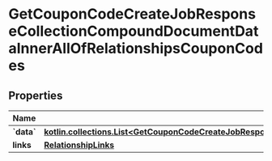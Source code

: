 
# GetCouponCodeCreateJobResponseCollectionCompoundDocumentDataInnerAllOfRelationshipsCouponCodes

## Properties
| Name | Type | Description | Notes |
| ------------ | ------------- | ------------- | ------------- |
| **&#x60;data&#x60;** | [**kotlin.collections.List&lt;GetCouponCodeCreateJobResponseCollectionCompoundDocumentDataInnerAllOfRelationshipsCouponCodesDataInner&gt;**](GetCouponCodeCreateJobResponseCollectionCompoundDocumentDataInnerAllOfRelationshipsCouponCodesDataInner.md) |  |  [optional] |
| **links** | [**RelationshipLinks**](RelationshipLinks.md) |  |  [optional] |



